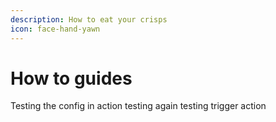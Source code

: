 ```yaml
---
description: How to eat your crisps
icon: face-hand-yawn
---
```


# How to guides

Testing the config in action testing again testing trigger action
